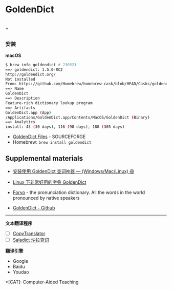 # GoldenDict

## -

### 安装

**macOS**

``` sh
$ brew info goldendict # 230823
==> goldendict: 1.5.0-RC2
http://goldendict.org/
Not installed
From: https://github.com/Homebrew/homebrew-cask/blob/HEAD/Casks/goldendict.rb
==> Name
GoldenDict
==> Description
Feature-rich dictionary lookup program
==> Artifacts
GoldenDict.app (App)
/Applications/GoldenDict.app/Contents/MacOS/GoldenDict (Binary)
==> Analytics
install: 43 (30 days), 116 (90 days), 180 (365 days)
```

-   [GoldenDict Files](https://sourceforge.net/projects/goldendict/files/early%20access%20builds/MacOS/) - SOURCEFORGE
-   Homebrew: `brew install goldendict`

## Supplemental materials

-   [安装使用 GoldenDict 查词神器 — (Windows/Mac/Linux) 😃](https://keatonlao.gitee.io/use-goldendict/)

-   [Linux 下非常好用的字典 GoldenDict](https://einverne.github.io/post/2018/08/goldendict.html)

-   [Forvo](https://forvo.com/) - the pronunciation dictionary. All the words in the world pronounced by native speakers
-   [GoldenDict - Github](https://github.com/goldendict/goldendict)

---

**文本翻译程序**

-   [ ] [CopyTranslator](https://github.com/CopyTranslator/CopyTranslator)
-   [ ] [Saladict 沙拉查词](https://github.com/crimx/ext-saladict)

**翻译引擎**

-   Google
-   Baidu
-   Youdao



*[CAT]: Computer-Aided Teaching